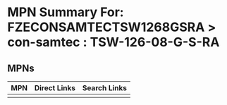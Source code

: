 



# MPN Summary For: FZECONSAMTECTSW1268GSRA > con-samtec : TSW-126-08-G-S-RA

## MPNs
  

|MPN|Direct Links|Search Links|
| :--- | :--- | :--- |
||||
